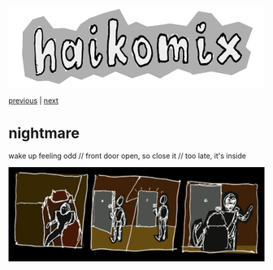<p align="center">
<img src="logo.gif" alt="logo" height="160" />
</p>

[previous](cooking.md) | [next](life.md)

# nightmare

wake up feeling odd  //  front door open, so close it  //  too late, it's inside

<img src="nightmare.gif" alt="nightmare  ::  wake up feeling odd  //  front door open, so close it  //  too late, it's inside" title="koszmar  ::  wstał z dziwnym lękiem  //  front-drzwi w oścież, więc zamknął  //  za późno, weszło" />